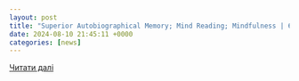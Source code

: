 ```yaml
---
layout: post
title: "Superior Autobiographical Memory; Mind Reading; Mindfulness | 60 Minutes Full Episodes - YouTube"
date: 2024-08-10 21:45:11 +0000
categories: [news]
---
```


[Читати далі](https://www.youtube.com/watch?v=q3PuQ4Gzx3w)
